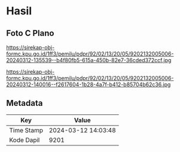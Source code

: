 # Hasil

## Foto C Plano

https://sirekap-obj-formc.kpu.go.id/1ff3/pemilu/pdpr/92/02/13/20/05/9202132005006-20240312-135539--b4f80fb5-615a-450b-82e7-36cded372ccf.jpg

https://sirekap-obj-formc.kpu.go.id/1ff3/pemilu/pdpr/92/02/13/20/05/9202132005006-20240312-140016--f2617604-1b28-4a7f-b412-b85704b62c36.jpg


## Metadata

| Key        | Value               |
| ---------- | ------------------- |
| Time Stamp | 2024-03-12 14:03:48 |
| Kode Dapil | 9201                |



